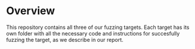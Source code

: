 # Overview
This repository contains all three of our fuzzing targets. Each target has its own folder with all the necessary code and instructions for succesfully fuzzing the target, as we describe in our report. 
